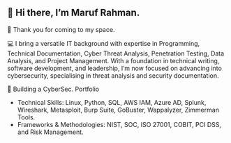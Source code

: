👋 Hi there, I’m Maruf Rahman.
---

👀 Thank you for coming to my space.

💻 I bring a versatile IT background with expertise in Programming, Technical Documentation, Cyber Threat Analysis, Penetration Testing, Data Analysis, and Project Management. With a foundation in technical writing, software development, and leadership, I’m now focused on advancing into cybersecurity, specialising in threat analysis and security documentation.

🌱 Building a CyberSec. Portfolio

- Technical Skills: Linux, Python, SQL, AWS IAM, Azure AD, Splunk, Wireshark, Metasploit, Burp Suite, GoBuster, Wappalyzer, Zimmerman Tools.
- Frameworks & Methodologies: NIST, SOC, ISO 27001, COBIT, PCI DSS, and Risk Management.
